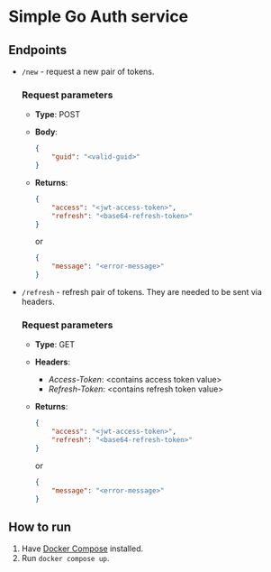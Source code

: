 # Simple Go Auth service

## Endpoints

- `/new` - request a new pair of tokens.

  ### Request parameters

  - **Type**: POST
  - **Body**:

    ```json
    {
        "guid": "<valid-guid>"
    }
    ```
  - **Returns**:

    ```json
    {
        "access": "<jwt-access-token>",
        "refresh": "<base64-refresh-token>"
    }
    ```
    or
    ```json
    {
        "message": "<error-message>"
    }
    ```

- `/refresh` - refresh pair of tokens. They are needed to be sent via headers.

  ### Request parameters

  - **Type**: GET
  - **Headers**:

    - *Access-Token*: \<contains access token value\>
    - *Refresh-Token*: \<contains refresh token value\>

  - **Returns**:

    ```json
    {
        "access": "<jwt-access-token>",
        "refresh": "<base64-refresh-token>"
    }
    ```
    or
    ```json
    {
        "message": "<error-message>"
    }
    ```

## How to run

1. Have [Docker Compose](https://docs.docker.com/compose/install/) installed.
2. Run `docker compose up`.